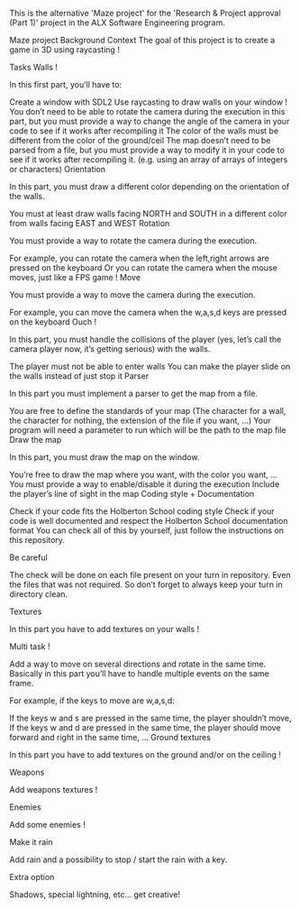 This is the alternative 'Maze project' for the 'Research & Project approval (Part 1)' project in the ALX Software Engineering program.

Maze project
Background Context
The goal of this project is to create a game in 3D using raycasting !

Tasks
Walls !

In this first part, you’ll have to:

Create a window with SDL2
Use raycasting to draw walls on your window !
You don’t need to be able to rotate the camera during the execution in this part, but you must provide a way to change the angle of the camera in your code to see if it works after recompiling it
The color of the walls must be different from the color of the ground/ceil
The map doesn’t need to be parsed from a file, but you must provide a way to modify it in your code to see if it works after recompiling it. (e.g. using an array of arrays of integers or characters)
Orientation

In this part, you must draw a different color depending on the orientation of the walls.

You must at least draw walls facing NORTH and SOUTH in a different color from walls facing EAST and WEST
Rotation

You must provide a way to rotate the camera during the execution.

For example, you can rotate the camera when the left,right arrows are pressed on the keyboard
Or you can rotate the camera when the mouse moves, just like a FPS game !
Move

You must provide a way to move the camera during the execution.

For example, you can move the camera when the w,a,s,d keys are pressed on the keyboard
Ouch !

In this part, you must handle the collisions of the player (yes, let’s call the camera player now, it’s getting serious) with the walls.

The player must not be able to enter walls
You can make the player slide on the walls instead of just stop it
Parser

In this part you must implement a parser to get the map from a file.

You are free to define the standards of your map (The character for a wall, the character for nothing, the extension of the file if you want, …)
Your program will need a parameter to run which will be the path to the map file
Draw the map

In this part, you must draw the map on the window.

You’re free to draw the map where you want, with the color you want, …
You must provide a way to enable/disable it during the execution
Include the player’s line of sight in the map
Coding style + Documentation

Check if your code fits the Holberton School coding style
Check if your code is well documented and respect the Holberton School documentation format
You can check all of this by yourself, just follow the instructions on this repository.

Be careful

The check will be done on each file present on your turn in repository. Even the files that was not required. So don’t forget to always keep your turn in directory clean.

Textures

In this part you have to add textures on your walls !

Multi task !

Add a way to move on several directions and rotate in the same time. Basically in this part you’ll have to handle multiple events on the same frame.

For example, if the keys to move are w,a,s,d:

If the keys w and s are pressed in the same time, the player shouldn’t move,
If the keys w and d are pressed in the same time, the player should move forward and right in the same time,
…
Ground textures

In this part you have to add textures on the ground and/or on the ceiling !

Weapons

Add weapons textures !

Enemies

Add some enemies !

Make it rain

Add rain and a possibility to stop / start the rain with a key.

Extra option

Shadows, special lightning, etc… get creative!
